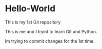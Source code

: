 # Hello-World
This is my 1st Git repository

This is me and I tryint to learn Git and Python. 

Im trying to commit changes for the 1st time.

